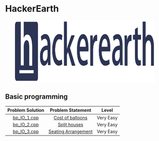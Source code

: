 # HackerEarth 

<p align="center">
  <img width="450" height="200" src=/assets/HackerEarth.png>
</p>


## Basic programming

|                               Problem Solution                                  |                         Problem Statement                                |                   Level                  |
|:-------------------------------------------------------------------------------:|:------------------------------------------------------------------------:|:----------------------------------------:|
|[bp_IO_1.cpp](Basic_Programming/Input_Output/bp_IO_1.cpp)                        |[Cost of balloons](https://rb.gy/cu2fgi)                                  |Very Easy                                 |
|[bp_IO_2.cpp](Basic_Programming/Input_Output/bp_IO_2.cpp)                        |[Split houses ](https://rb.gy/lp4zpv)                                     |Very Easy                                 |
|[bp_IO_3.cpp](Basic_Programming/Input_Output/bp_IO_3.cpp)                        |[Seating Arrangement](https://rb.gy/8bophx)                               |Very Easy                                 |
